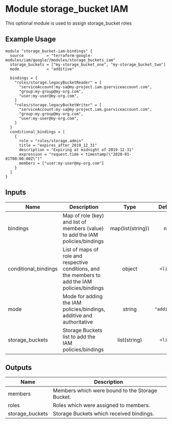 # Module storage_bucket IAM

This optional module is used to assign storage_bucket roles

## Example Usage
```
module "storage_bucket-iam-bindings" {
  source          = "terraform-google-modules/iam/google//modules/storage_buckets_iam"
  storage_buckets = ["my-storage_bucket_one", "my-storage_bucket_two"]
  mode            = "additive"

  bindings = {
    "roles/storage.legacyBucketReader" = [
      "serviceAccount:my-sa@my-project.iam.gserviceaccount.com",
      "group:my-group@my-org.com",
      "user:my-user@my-org.com",
    ]
    "roles/storage.legacyBucketWriter" = [
      "serviceAccount:my-sa@my-project.iam.gserviceaccount.com",
      "group:my-group@my-org.com",
      "user:my-user@my-org.com",
    ]
  }
  conditional_bindings = [
    {
      role = "roles/storage.admin"
      title = "expires_after_2019_12_31"
      description = "Expiring at midnight of 2019-12-31"
      expression = "request.time < timestamp(\"2020-01-01T00:00:00Z\")"
      members = ["user:my-user@my-org.com"]
    }
  ]
}
```

<!-- BEGINNING OF PRE-COMMIT-TERRAFORM DOCS HOOK -->
## Inputs

| Name | Description | Type | Default | Required |
|------|-------------|:----:|:-----:|:-----:|
| bindings | Map of role (key) and list of members (value) to add the IAM policies/bindings | map(list(string)) | n/a | yes |
| conditional\_bindings | List of maps of role and respective conditions, and the members to add the IAM policies/bindings | object | `<list>` | no |
| mode | Mode for adding the IAM policies/bindings, additive and authoritative | string | `"additive"` | no |
| storage\_buckets | Storage Buckets list to add the IAM policies/bindings | list(string) | `<list>` | no |

## Outputs

| Name | Description |
|------|-------------|
| members | Members which were bound to the Storage Bucket. |
| roles | Roles which were assigned to members. |
| storage\_buckets | Storage Buckets which received bindings. |

<!-- END OF PRE-COMMIT-TERRAFORM DOCS HOOK -->
